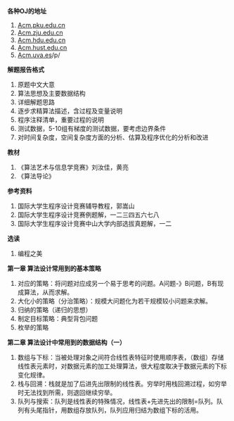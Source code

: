 **各种OJ的地址**

  1. [Acm.pku.edu.cn](http://acm.pku.edu.cn/)
  2. [Acm.zju.edu.cn](http://acm.zju.edu.cn/)
  3. [Acm.hdu.edu.cn](http://acm.hdu.edu.cn/)
  4. [Acm.hust.edu.cn](http://acm.hust.edu.cn/)
  5. [Acm.uva.es](http://acm.uva.es/)/p/

**解题报告格式**

  1. 原题中文大意
  2. 算法思想及主要数据结构
  3. 详细解题思路
  4. 逐步求精算法描述，含过程及变量说明
  5. 程序注释清单，重要过程的说明
  6. 测试数据，5-10组有梯度的测试数据，要考虑边界条件
  7. 对时间复杂度，空间复杂度方面的分析、估算及程序优化的分析和改进

**教材**

  1. 《算法艺术与信息学竞赛》刘汝佳，黄亮
  2. 《算法导论》

**参考资料**

  1. 国际大学生程序设计竞赛辅导教程，郭嵩山
  2. 国际大学生程序设计竞赛例题解，一二三四五六七八
  3. 国际大学生程序设计竞赛中山大学内部选拔真题解，一二

**选读**

  1. 编程之美

**第一章 算法设计常用到的基本策略**

  1. 对应的策略：将问题对应成另一个易于思考的问题。A问题-》B问题，B有现成算法，从而求解。
  2. 大化小的策略（分治策略）：规模大问题化为若干规模较小问题来求解。
  3. 归纳的策略（递归的思想）
  4. 制定目标策略：典型背包问题
  5. 枚举的策略

**第二章 算法设计中常用到的数据结构（一）**

  1. 数组与下标：当被处理对象之间符合线性表特征时使用顺序表，（数组）存储线性表元素时，对数据元素的加工处理算法，很大程度取决于数据元素的下标变化规律。
  2. 栈与回溯：栈就是加了后进先出限制的线性表。穷举时用栈回溯过程，如穷举时无法找到所需，则退回继续穷举。
  3. 队列与搜索：队列是线性表的特殊情况，线性表+先进先出的限制=队列。队列有头尾指针，用数组存放队列，队列应用归结为数组下标的活用。

  

